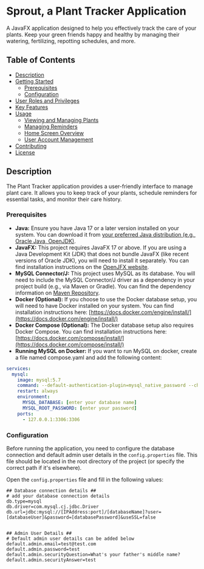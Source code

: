 # Sprout, a Plant Tracker Application

A JavaFX application designed to help you effectively track the care of your plants. Keep your green friends happy and healthy by managing their watering, fertilizing, repotting schedules, and more.

## Table of Contents

- [Description](#description)
- [Getting Started](#getting-started)
  - [Prerequisites](#prerequisites)
  - [Configuration](#configuration)
- [User Roles and Privileges](#user-roles-and-privileges)
- [Key Features](#key-features)
- [Usage](#usage)
  - [Viewing and Managing Plants](#viewing-and-managing-plants)
  - [Managing Reminders](#managing-reminders)
  - [Home Screen Overview](#home-screen-overview)
  - [User Account Management](#user-account-management)
- [Contributing](#contributing)
- [License](#license)

## Description

The Plant Tracker application provides a user-friendly interface to manage plant care. It allows you to keep track of your plants, schedule reminders for essential tasks, and monitor their care history.

### Prerequisites

* **Java:** Ensure you have Java 17 or a later version installed on your system. You can download it from [your preferred Java distribution (e.g., Oracle Java, OpenJDK)](your-java-download-link-here).
* **JavaFX:** This project requires JavaFX 17 or above. If you are using a Java Development Kit (JDK) that does not bundle JavaFX (like recent versions of Oracle JDK), you will need to install it separately. You can find installation instructions on the [OpenJFX website](https://openjfx.io/openjfx-docs/).
* **MySQL Connector/J:** This project uses MySQL as its database. You will need to include the MySQL Connector/J driver as a dependency in your project build (e.g., via Maven or Gradle). You can find the dependency information on [Maven Repository](https://mvnrepository.com/artifact/mysql/mysql-connector-java).
* **Docker (Optional):** If you choose to use the Docker database setup, you will need to have Docker installed on your system. You can find installation instructions here: [https://docs.docker.com/engine/install/](https://docs.docker.com/engine/install/)
* **Docker Compose (Optional):** The Docker database setup also requires Docker Compose. You can find installation instructions here: [https://docs.docker.com/compose/install/](https://docs.docker.com/compose/install/)
* **Running MySQL on Docker:** If you want to run MySQL on docker, create a file named compose.yaml and add the following content:

```compose.yaml
services:
  mysql:
    image: mysql:5.7
    command: --default-authentication-plugin=mysql_native_password --character-set-server=utf8
    restart: always
    environment:
      MYSQL_DATABASE: [enter your database name]
      MYSQL_ROOT_PASSWORD: [enter your password]
    ports:
      - 127.0.0.1:3306:3306

```

### Configuration

Before running the application, you need to configure the database connection and default admin user details in the `config.properties` file. This file should be located in the root directory of the project (or specify the correct path if it's elsewhere).

Open the `config.properties` file and fill in the following values:

```properties
## Database connection details ##
# add your database connection details
db.type=mysql
db.driver=com.mysql.cj.jdbc.Driver
db.url=jdbc:mysql://[IPAddress:port]/[databaseName]?user=[databaseUser]&password=[databasePassword]&useSSL=false


## Admin User Details ##
# Default admin user details can be added below
default.admin.email=test@test.com
default.admin.password=test
default.admin.securityQuestion=What's your father's middle name?
default.admin.securityAnswer=test